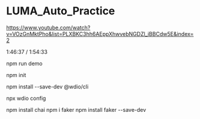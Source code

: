 # LUMA_Auto_Practice

https://www.youtube.com/watch?v=VOzGnMktPho&list=PLXBKC3hh6AEppXhwvebNGDZl_iBBCdw5E&index=2

1:46:37 / 1:54:33

 npm run demo 

npm init

npm install --save-dev @wdio/cli

npx wdio config


npm install chai
npm i faker
npm install faker --save-dev